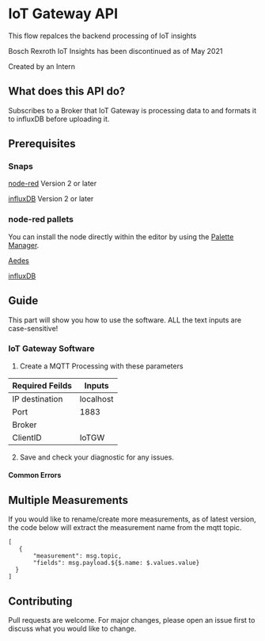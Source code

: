 # IoT Gateway API

This flow repalces the backend processing of IoT insights

Bosch Rexroth IoT Insights has been discontinued as of May 2021

Created by an Intern

## What does this API do?
Subscribes to a Broker that IoT Gateway is processing data to and formats it to influxDB before uploading it.

## Prerequisites
### Snaps  
[node-red](https://snapcraft.io/node-red) Version 2 or later

[influxDB](https://snapcraft.io/influxdb) Version 2 or later

### node-red pallets

You can install the node directly within the editor by using the [Palette Manager](https://nodered.org/docs/user-guide/editor/palette/manager).

[Aedes](https://flows.nodered.org/node/node-red-contrib-aedes)

[influxDB](https://flows.nodered.org/node/node-red-contrib-influxdb)

## Guide

This part will show you how to use the software. ALL the text inputs are case-sensitive!
### IoT Gateway Software

1. Create a MQTT Processing with these parameters

| Required Feilds | Inputs |
| ----------- | ----------- |
| IP destination | localhost |
| Port | 1883 |
| Broker | <SensorName> |
| ClientID | IoTGW <SensorName>|

2. Save and check your diagnostic for any issues.

#### Common Errors


## Multiple Measurements
If you would like to rename/create more measurements, as of latest version, the code below will extract the measurement name from the mqtt topic.
<pre><code>[
   {
       "measurement": msg.topic,
       "fields": msg.payload.${$.name: $.values.value}
  }
] </code></pre>


## Contributing
Pull requests are welcome. For major changes, please open an issue first to discuss what you would like to change.
